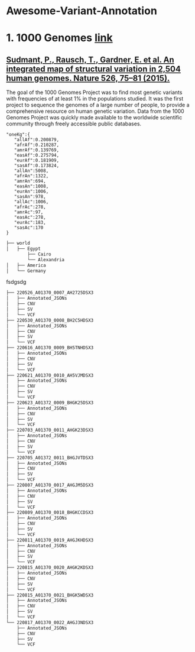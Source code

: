 # Awesome-Variant-Annotation

# 1. 1000 Genomes [link](http://ftp.1000genomes.ebi.ac.uk/vol1/ftp/data_collections/1000_genomes_project/release/20190312_biallelic_SNV_and_INDEL/)
## [Sudmant, P., Rausch, T., Gardner, E. et al. An integrated map of structural variation in 2,504 human genomes. Nature 526, 75–81 (2015).]( https://doi.org/10.1038/nature15394)

The goal of the 1000 Genomes Project was to find most genetic variants with frequencies of at least 1% in the populations studied. It was the first project to sequence the genomes of a large number of people, to provide a comprehensive resource on human genetic variation. Data from the 1000 Genomes Project was quickly made available to the worldwide scientific community through freely accessible public databases.
```
"oneKg":{
   "allAf":0.200879,
   "afrAf":0.210287,
   "amrAf":0.139769,
   "easAf":0.275794,
   "eurAf":0.181909,
   "sasAf":0.173824,
   "allAn":5008,
   "afrAn":1322,
   "amrAn":694,
   "easAn":1008,
   "eurAn":1006,
   "sasAn":978,
   "allAc":1006,
   "afrAc":278,
   "amrAc":97,
   "easAc":278,
   "eurAc":183,
   "sasAc":170
}
```

```bash
├── world
│   ├── Egypt
        ├── Cairo
        └── Alexandria
│   ├── America
│   └── Germany
```

fsdgsdg

``` bash
├── 220526_A01370_0007_AH2725DSX3
│   ├── Annotated_JSONs
│   ├── CNV
│   ├── SV
│   └── VCF
├── 220530_A01370_0008_BH2C5HDSX3
│   ├── Annotated_JSONs
│   ├── CNV
│   ├── SV
│   └── VCF
├── 220616_A01370_0009_BH5TNHDSX3
│   ├── Annotated_JSONs
│   ├── CNV
│   ├── SV
│   └── VCF
├── 220621_A01370_0010_AH5VJMDSX3
│   ├── Annotated_JSONs
│   ├── CNV
│   ├── SV
│   └── VCF
├── 220623_A01372_0009_BHGK25DSX3
│   ├── Annotated_JSONs
│   ├── CNV
│   ├── SV
│   └── VCF
├── 220703_A01370_0011_AHGK23DSX3
│   ├── Annotated_JSONs
│   ├── CNV
│   ├── SV
│   └── VCF
├── 220705_A01372_0011_BHGJVTDSX3
│   ├── Annotated_JSONs
│   ├── CNV
│   ├── SV
│   └── VCF
├── 220807_A01370_0017_AHGJM5DSX3
│   ├── Annotated_JSONs
│   ├── CNV
│   ├── SV
│   └── VCF
├── 220809_A01370_0018_BHGKCCDSX3
│   ├── Annotated_JSONs
│   ├── CNV
│   ├── SV
│   └── VCF
├── 220811_A01370_0019_AHGJKHDSX3
│   ├── Annotated_JSONs
│   ├── CNV
│   ├── SV
│   └── VCF
├── 220815_A01370_0020_AHGK2KDSX3
│   ├── Annotated_JSONs
│   ├── CNV
│   ├── SV
│   └── VCF
├── 220815_A01370_0021_BHGK5WDSX3
│   ├── Annotated_JSONs
│   ├── CNV
│   ├── SV
│   └── VCF
└── 220817_A01370_0022_AHGJ3NDSX3
    ├── Annotated_JSONs
    ├── CNV
    ├── SV
    └── VCF

```
